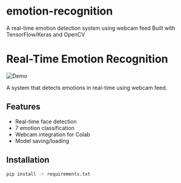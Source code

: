 # emotion-recognition
A real-time emotion detection system using webcam feed Built with TensorFlow/Keras and OpenCV

# Real-Time Emotion Recognition

![Demo](demo.gif)

A system that detects emotions in real-time using webcam feed.

## Features
- Real-time face detection
- 7 emotion classification
- Webcam integration for Colab
- Model saving/loading

## Installation
```bash
pip install -r requirements.txt
